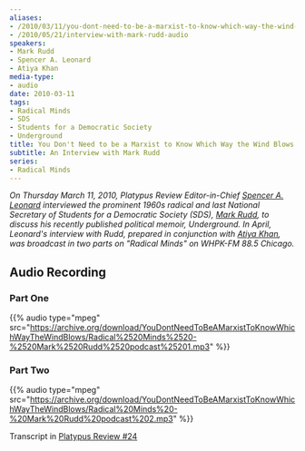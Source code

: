 ```yaml
---
aliases:
- /2010/03/11/you-dont-need-to-be-a-marxist-to-know-which-way-the-wind-blows-an-interview-with-mark-rudd
- /2010/05/21/interview-with-mark-rudd-audio
speakers:
- Mark Rudd
- Spencer A. Leonard
- Atiya Khan
media-type:
- audio
date: 2010-03-11
tags:
- Radical Minds
- SDS
- Students for a Democratic Society
- Underground
title: You Don't Need to be a Marxist to Know Which Way the Wind Blows
subtitle: An Interview with Mark Rudd
series:
- Radical Minds
---
```


_On Thursday March 11, 2010, Platypus Review Editor-in-Chief [Spencer A. Leonard](/speakers/spencer-a-leonard) interviewed the prominent 1960s radical and last National Secretary of Students for a Democratic Society (SDS), [Mark Rudd](/speakers/mark-rudd), to discuss his recently published political memoir, Underground. In April, Leonard's interview with Rudd, prepared in conjunction with [Atiya Khan](/speakers/atiya-khan), was broadcast in two parts on "Radical Minds" on WHPK-FM 88.5 Chicago._


## Audio Recording

### Part One

{{% audio type="mpeg" src="https://archive.org/download/YouDontNeedToBeAMarxistToKnowWhichWayTheWindBlows/Radical%2520Minds%2520-%2520Mark%2520Rudd%2520podcast%25201.mp3" %}}

### Part Two

{{% audio type="mpeg" src="https://archive.org/download/YouDontNeedToBeAMarxistToKnowWhichWayTheWindBlows/Radical%20Minds%20-%20Mark%20Rudd%20podcast%202.mp3" %}}

Transcript in [Platypus Review #24](/2010/06/10/you-don%E2%80%99t-need-a-marxist-to-know-which-way-the-wind-blows-an-interview-with-mark-rudd/)
